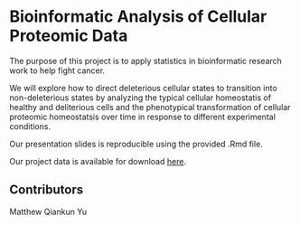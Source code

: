 # Bioinformatic Analysis of Cellular Proteomic Data

The purpose of this project is to apply statistics in bioinformatic research work to help fight cancer.

We will explore how to direct deleterious cellular states to transition into non-deleterious states by analyzing the typical cellular homeostatis of healthy and deliterious cells and the phenotypical transformation of cellular proteomic homeostatsis over time in response to different experimental conditions.

Our presentation slides is reproducible using the provided .Rmd file.

Our project data is available for download [here](https://drive.google.com/uc?id=1m-bc56NfKErzkxdlHXBLWQg14W2R2vd8&export=download).

## Contributors
Matthew Qiankun Yu
